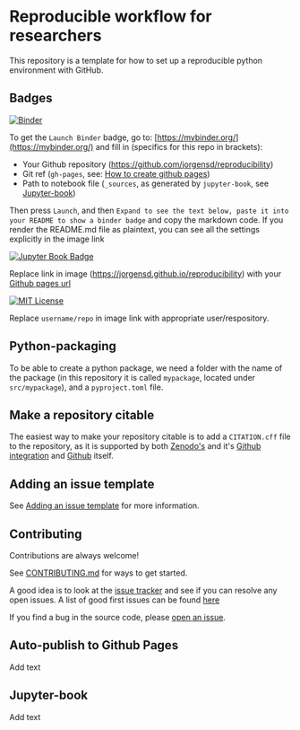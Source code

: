 # Reproducible workflow for researchers

This repository is a template for how to set up a reproducible python environment with GitHub.

## Badges

[![Binder](https://mybinder.org/badge_logo.svg)](https://mybinder.org/v2/gh/jorgensd/reproducibility/gh-pages?labpath=_sources)

To get the `Launch Binder` badge, go to: [https://mybinder.org/](https://mybinder.org/) and fill in (specifics for this repo in brackets):
- Your Github repository (https://github.com/jorgensd/reproducibility)
- Git ref (`gh-pages`, see: [How to create github pages](#ghpages))
- Path to notebook file (`_sources`, as generated by `jupyter-book`, see [Jupyter-book](#jupyterbook))

Then press `Launch`, and then `Expand to see the text below, paste it into your README to show a binder badge` and copy the markdown code. If you render the README.md file as plaintext, you can see all the settings explicitly in the image link

[![Jupyter Book Badge](https://jupyterbook.org/badge.svg)](https://jorgensd.github.io/reproducibility)

Replace link in image (https://jorgensd.github.io/reproducibility) with your [Github pages url](#ghpages)

[![MIT License](https://img.shields.io/github/license/jorgensd/reproducibility)](LICENSE)

Replace `username/repo` in image link with appropriate user/respository.

## Python-packaging

To be able to create a python package, we need a folder with the name of the package (in this repository it is called `mypackage`, located under `src/mypackage`), and a `pyproject.toml` file.


## Make a repository citable
The easiest way to make your repository citable is to add a `CITATION.cff` file to the repository, as it is supported by both 
[Zenodo's](https://zenodo.org/) and it's [Github integration](https://docs.github.com/en/repositories/archiving-a-github-repository/referencing-and-citing-content) and [Github](https://docs.github.com/en/repositories/managing-your-repositorys-settings-and-features/customizing-your-repository/about-citation-files) itself.

## Adding an issue template
See [Adding an issue template](https://docs.github.com/en/communities/using-templates-to-encourage-useful-issues-and-pull-requests/configuring-issue-templates-for-your-repository) for more information.

## Contributing

Contributions are always welcome!

See [CONTRIBUTING.md](CONTRIBUTING.md) for ways to get started.

A good idea is to look at the [issue tracker](https://github.com/jorgensd/reproducibility/issues) and see if you can resolve any open issues.  A list of good first issues can be found [here](https://github.com/jorgensd/reproducibility/contribute)

If you find a bug in the source code, please [open an issue](https://github.com/jorgensd/reproducibility/issues/new).


## <a id="ghpages"></a> Auto-publish to Github Pages

Add text

## <a id="jupyterbook"></a> Jupyter-book

Add text
